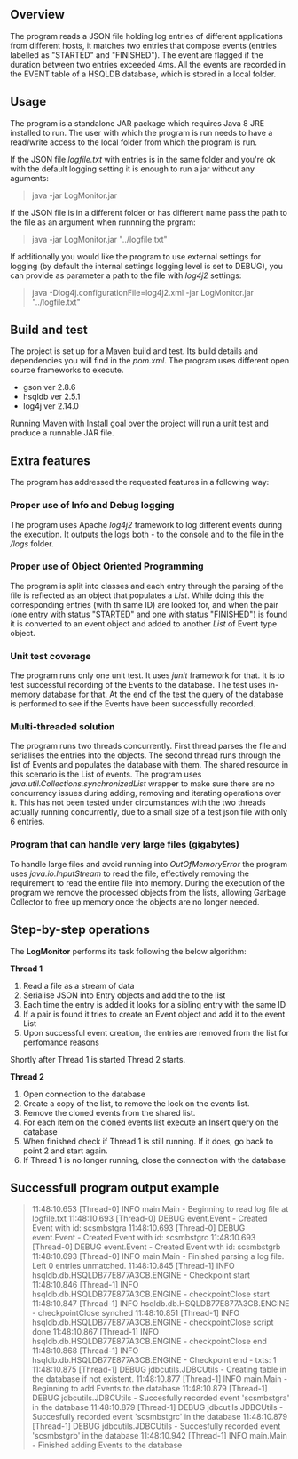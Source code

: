 ## Overview
The program reads a JSON file holding log entries of different applications from different hosts, it matches two entries that compose events (entries labelled as "STARTED" and "FINISHED"). The event are flagged if the duration between two entries exceeded 4ms. All the events are recorded in the EVENT table of a HSQLDB database, which is stored in a local folder.

## Usage

The program is a standalone JAR package which requires Java 8 JRE installed to run. The user with which the program is run needs to have a read/write access to the local folder from which the program is run.

If the JSON file *logfile.txt* with entries is in the same folder and you're ok with the default logging setting it is enough to run a jar without any aguments:

> java -jar LogMonitor.jar

If the JSON file is in a different folder or has different name pass the path to the file as an argument when runnning the prgram:

> java -jar LogMonitor.jar "../logfile.txt"

If additionally you would like the program to use external settings for logging (by default the internal settings logging level is set to DEBUG), you can provide as parameter a path to the file with *log4j2* settings:

> java -Dlog4j.configurationFile=log4j2.xml -jar LogMonitor.jar "../logfile.txt"

## Build and test

The project is set up for a Maven build and test. Its build details and dependencies you will find in the *pom.xml*. The program uses different open source frameworks to execute.
* gson ver 2.8.6
* hsqldb ver 2.5.1
* log4j ver 2.14.0

Running Maven with Install goal over the project will run a unit test and produce a runnable JAR file.

## Extra features

The program has addressed the requested features in a following way:

### Proper use of Info and Debug logging
 
The program uses Apache *log4j2* framework to log different events during the execution. It outputs the logs both - to the console and to the file in the */logs* folder.

### Proper use of Object Oriented Programming

The program is split into classes and each entry through the parsing of the file is reflected as an object that populates a *List*. While doing this the corresponding entries (with th same ID) are looked for, and when the pair (one entry with status "STARTED" and one with status "FINISHED") is found it is converted to an event object and added to another *List* of Event type object.

### Unit test coverage

The program runs only one unit test. It uses *junit* framework for that. It is to test successful recording of the Events to the database. The test uses in-memory database for that. At the end of the test the query of the database is performed to see if the Events have been successfully recorded.

### Multi-threaded solution

The program runs two threads concurrently. First thread parses the file and serialises the entries into the objects. The second thread runs through the list of Events and populates the database with them. The shared resource in this scenario is the List of events. The program uses *java.util.Collections.synchronizedList* wrapper to make sure there are no concurrency issues during adding, removing and iterating operations over it. This has not been tested under circumstances with the two threads actually running concurrently, due to a small size of a test json file with only 6 entries.

### Program that can handle very large files (gigabytes)

To handle large files and avoid running into *OutOfMemoryError* the program uses *java.io.InputStream* to read the file, effectively removing the requirement to read the entire file into memory. During the execution of the program we remove the processed objects from the lists, allowing Garbage Collector to free up memory once the objects are no longer needed.  

## Step-by-step operations

The **LogMonitor** performs its task following the below algorithm:

**Thread 1**
1. Read a file as a stream of data      
2. Serialise JSON into Entry objects and add the to the list
3. Each time the entry is added it looks for a sibling entry with the same ID
4. If a pair is found it tries to create an Event object and add it to the event List
5. Upon successful event creation, the entries are removed from the list for perfomance reasons

Shortly after Thread 1 is started Thread 2 starts.

**Thread 2**
1. Open connection to the database
2. Create a copy of the list, to remove the lock on the events list.
3. Remove the cloned events from the shared list.
4. For each item on the cloned events list execute an Insert query on the database
5. When finished check if Thread 1 is still running. If it does, go back to point 2 and start again.
6. If Thread 1 is no longer running, close the connection with the database

## Successfull program output example

> 11:48:10.653 [Thread-0] INFO  main.Main - Beginning to read log file at logfile.txt
> 11:48:10.693 [Thread-0] DEBUG event.Event - Created Event with id: scsmbstgra
> 11:48:10.693 [Thread-0] DEBUG event.Event - Created Event with id: scsmbstgrc
> 11:48:10.693 [Thread-0] DEBUG event.Event - Created Event with id: scsmbstgrb
> 11:48:10.693 [Thread-0] INFO  main.Main - Finished parsing a log file. Left 0 entries unmatched.
> 11:48:10.845 [Thread-1] INFO  hsqldb.db.HSQLDB77E877A3CB.ENGINE - Checkpoint start
> 11:48:10.846 [Thread-1] INFO  hsqldb.db.HSQLDB77E877A3CB.ENGINE - checkpointClose start
> 11:48:10.847 [Thread-1] INFO  hsqldb.db.HSQLDB77E877A3CB.ENGINE - checkpointClose synched
> 11:48:10.851 [Thread-1] INFO  hsqldb.db.HSQLDB77E877A3CB.ENGINE - checkpointClose script done
> 11:48:10.867 [Thread-1] INFO  hsqldb.db.HSQLDB77E877A3CB.ENGINE - checkpointClose end
> 11:48:10.868 [Thread-1] INFO  hsqldb.db.HSQLDB77E877A3CB.ENGINE - Checkpoint end - txts: 1
> 11:48:10.875 [Thread-1] DEBUG jdbcutils.JDBCUtils - Creating table in the database if not existent.
> 11:48:10.877 [Thread-1] INFO  main.Main - Beginning to add Events to the database
> 11:48:10.879 [Thread-1] DEBUG jdbcutils.JDBCUtils - Succesfully recorded event 'scsmbstgra' in the database
> 11:48:10.879 [Thread-1] DEBUG jdbcutils.JDBCUtils - Succesfully recorded event 'scsmbstgrc' in the database
> 11:48:10.879 [Thread-1] DEBUG jdbcutils.JDBCUtils - Succesfully recorded event 'scsmbstgrb' in the database
> 11:48:10.942 [Thread-1] INFO  main.Main - Finished adding Events to the database
